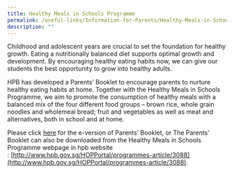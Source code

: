 ```yaml
---
title: Healthy Meals in Schools Programme
permalink: /useful-links/Information-for-Parents/Healthy-Meals-in-Schools-Programme/
description: ""
---
```

Childhood and adolescent years are crucial to set the foundation for healthy growth. Eating a nutritionally balanced diet supports optimal growth and development. By encouraging healthy eating habits now, we can give our students the best opportunity to grow into healthy adults.

  

HPB has developed a Parents’ Booklet to encourage parents to nurture healthy eating habits at home. Together with the Healthy Meals in Schools Programme, we aim to promote the consumption of healthy meals with a balanced mix of the four different food groups – brown rice, whole grain noodles and wholemeal bread; fruit and vegetables as well as meat and alternatives, both in school and at home.

  

Please click [here](/files/HPB%20HM%20Parents%20Booklet_School_Generic_30%20Mar.pdf) for the e-version of Parents’ Booklet, or The Parents’ Booklet can also be downloaded from the Healthy Meals in Schools Programme webpage in hpb website : [http://www.hpb.gov.sg/HOPPortal/programmes-article/3088](http://www.hpb.gov.sg/HOPPortal/programmes-article/3088).
